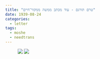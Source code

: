 ```yaml
---
title: "טרם תורגם - עוד מכתב ממשה ממקור־חיים"
date: 1939-08-24
categories:
  - letter
tags:
  - moshe
  - needtrans
---
```


<figure class="half">
    <a  href="/pupko-papers/assets/images/1939-08-24-meqor-hayim-moshe-second-1.jpg">
    <img src="/pupko-papers/assets/images/1939-08-24-meqor-hayim-moshe-second-1.jpg"></a>
    <a  href="/pupko-papers/assets/images/1939-08-24-meqor-hayim-moshe-second-2.jpg">
    <img src="/pupko-papers/assets/images/1939-08-24-meqor-hayim-moshe-second-2.jpg"></a>
</figure>


